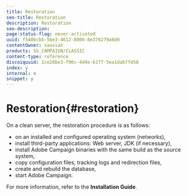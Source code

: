 ```yaml
---
title: Restoration
seo-title: Restoration
description: Restoration
seo-description: 
page-status-flag: never-activated
uuid: f540bcb5-5be3-4612-8006-8e376279a6d0
contentOwner: sauviat
products: SG_CAMPAIGN/CLASSIC
content-type: reference
discoiquuid: 1ce28be3-f96c-4d4e-b1f7-5ea1dabffd58
index: y
internal: n
snippet: y
---
```


# Restoration{#restoration}

On a clean server, the restoration procedure is as follows:

* on an installed and configured operating system (networks),
* install third-party applications: Web server, JDK (if necessary),
* install Adobe Campaign binaries with the same build as the source system,
* copy configuration files, tracking logs and redirection files,
* create and rebuild the database,
* start Adobe Campaign.

For more information, refer to the **Installation Guide**.  

